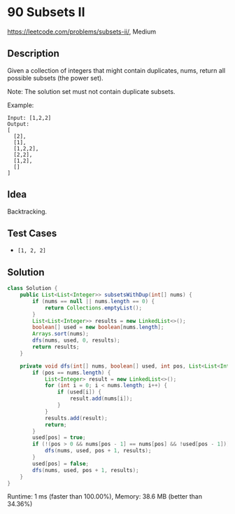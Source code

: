 # 90 Subsets II

<https://leetcode.com/problems/subsets-ii/>, Medium

## Description

Given a collection of integers that might contain duplicates, nums, return all possible subsets (the power set).

Note: The solution set must not contain duplicate subsets.

Example:

```
Input: [1,2,2]
Output:
[
  [2],
  [1],
  [1,2,2],
  [2,2],
  [1,2],
  []
]
```

## Idea

Backtracking.

## Test Cases

- `[1, 2, 2]`

## Solution

```java
class Solution {
    public List<List<Integer>> subsetsWithDup(int[] nums) {
        if (nums == null || nums.length == 0) {
            return Collections.emptyList();
        }
        List<List<Integer>> results = new LinkedList<>();
        boolean[] used = new boolean[nums.length];
        Arrays.sort(nums);
        dfs(nums, used, 0, results);
        return results;
    }

    private void dfs(int[] nums, boolean[] used, int pos, List<List<Integer>> results) {
        if (pos == nums.length) {
            List<Integer> result = new LinkedList<>();
            for (int i = 0; i < nums.length; i++) {
                if (used[i]) {
                    result.add(nums[i]);
                }
            }
            results.add(result);
            return;
        }
        used[pos] = true;
        if (!(pos > 0 && nums[pos - 1] == nums[pos] && !used[pos - 1])) {
            dfs(nums, used, pos + 1, results);
        }
        used[pos] = false;
        dfs(nums, used, pos + 1, results);
    }
}
```

Runtime: 1 ms (faster than 100.00%), Memory: 38.6 MB (better than 34.36%)
